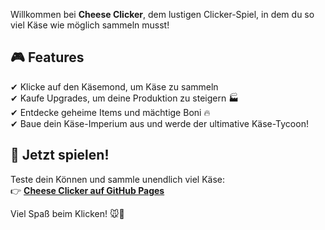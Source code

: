 Willkommen bei **Cheese Clicker**, dem lustigen Clicker-Spiel, in dem du so viel Käse wie möglich sammeln musst!

## 🎮 Features
✔ Klicke auf den Käsemond, um Käse zu sammeln  
✔ Kaufe Upgrades, um deine Produktion zu steigern 🏭  
✔ Entdecke geheime Items und mächtige Boni 🔥  
✔ Baue dein Käse-Imperium aus und werde der ultimative Käse-Tycoon!  

## 🚀 Jetzt spielen!
Teste dein Können und sammle unendlich viel Käse:  
👉 **[Cheese Clicker auf GitHub Pages](https://megahamster0.github.io/Cheese-Clicker/)**  

Viel Spaß beim Klicken! 🐭🧀
